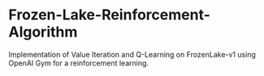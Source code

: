 # Frozen-Lake-Reinforcement-Algorithm
Implementation of Value Iteration and Q-Learning on FrozenLake-v1 using OpenAI Gym for a reinforcement learning.
